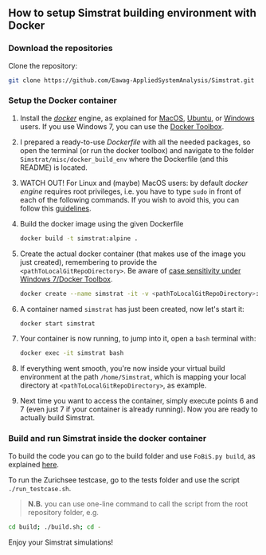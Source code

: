 ## How to setup Simstrat building environment with Docker
### Download the repositories
Clone the repository:

~~~bash
git clone https://github.com/Eawag-AppliedSystemAnalysis/Simstrat.git
~~~

### Setup the Docker container
1. Install the [_docker_](https://www.docker.com/
) engine, as explained for [MacOS](https://docs.docker.com/docker-for-mac/), [Ubuntu](https://docs.docker.com/install/linux/docker-ce/ubuntu/), or [Windows](https://docs.docker.com/docker-for-windows/) users. If you use Windows 7, you can use the [Docker Toolbox](https://docs.docker.com/toolbox/toolbox_install_windows/).
2. I prepared a ready-to-use *Dockerfile* with all the needed packages, so open the terminal (or run the docker toolbox) and navigate to the folder `Simstrat/misc/docker_build_env` where the Dockerfile (and this README) is located.
3. WATCH OUT! For Linux and (maybe) MacOS users: by default _docker engine_ requires root privileges, i.e. you have to type `sudo` in front of each of the following commands. If you wish to avoid this, you can follow this [guidelines](https://docs.docker.com/install/linux/linux-postinstall/#manage-docker-as-a-non-root-user).
4. Build the docker image using the given Dockerfile

    ~~~bash
    docker build -t simstrat:alpine .
    ~~~

5. Create the actual docker container (that makes use of the image you just created), remembering to provide the `<pathToLocalGitRepoDirectory>`. Be aware of [case sensitivity under Windows 7/Docker Toolbox](https://github.com/moby/moby/issues/28660).

    ~~~bash
    docker create --name simstrat -it -v <pathToLocalGitRepoDirectory>:/home/Simstrat simstrat:alpine
    ~~~

6. A container named `simstrat` has just been created, now let's start it:

    ~~~bash
    docker start simstrat
    ~~~

7. Your container is now running, to jump into it, open a `bash` terminal with:

    ~~~bash
    docker exec -it simstrat bash
    ~~~

8. If everything went smooth, you're now inside your virtual build environment at the path `/home/Simstrat`, which is mapping your local directory at `<pathToLocalGitRepoDirectory>`, as example.

9. Next time you want to access the container, simply execute points 6 and 7 (even just 7 if your container is already running). Now you are ready to actually build Simstrat.

### Build and run Simstrat inside the docker container
To build the code you can go to the build folder and use `FoBiS.py build`, as explained [here](../../build).

To run the Zurichsee testcase, go to the tests folder and use the script `./run_testcase.sh`.

> **N.B.** you can use one-line command to call the script from the root repository folder, e.g.
~~~bash
cd build; ./build.sh; cd -
~~~

Enjoy your Simstrat simulations!
